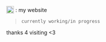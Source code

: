 <sub><img src="https://i.imgur.com/P6mh9J2.png" width="20" height="auto"></sub> : my website  
> `currently working/in progress`  

 thanks 4 visiting <3
